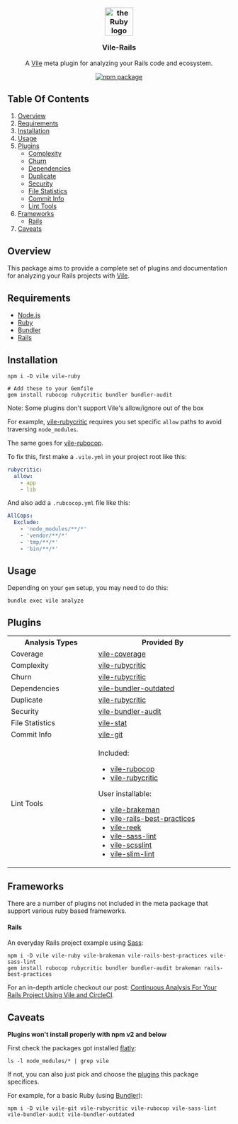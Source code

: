 <h3 align="center">
  <p align="center">
    <img width="64" style="background: none" src="https://user-images.githubusercontent.com/93340/30883744-2f236bc6-a2db-11e7-8b29-d65ebd1afde2.png" alt="the Ruby logo" />
  </p>
  Vile-Rails
</h3>
<p align="center">
  A
  <a href="https://github.com/forthright/vile">Vile</a>
  meta plugin for analyzing your Rails code and ecosystem.
</p>
<p align="center">
  <a href="https://www.npmjs.com/package/vile-rails">
    <img src="https://badge.fury.io/js/vile-rails.svg" alt="npm package">
  </a>
</p>

## Table Of Contents

1. [Overview](#overview)
2. [Requirements](#requirements)
3. [Installation](#installation)
4. [Usage](#usage)
5. [Plugins](#plugins)
    * [Complexity](#complexity)
    * [Churn](#churn)
    * [Dependencies](#dependencies)
    * [Duplicate](#duplicate)
    * [Security](#security)
    * [File Statistics](#file-statistics)
    * [Commit Info](#commit-info)
    * [Lint Tools](#lint-tools)
6. [Frameworks](#frameworks)
    * [Rails](#rails)
7. [Caveats](#caveats)

## Overview

This package aims to provide a complete set of plugins and documentation
for analyzing your Rails projects with [Vile](https://github.com/forthright/vile).

## Requirements

- [Node.js](https://nodejs.org)
- [Ruby](https://www.ruby-lang.org)
- [Bundler](https://bundler.io)
- [Rails](http://rubyonrails.org/)

## Installation

    npm i -D vile vile-ruby

    # Add these to your Gemfile
    gem install rubocop rubycritic bundler bundler-audit

Note: Some plugins don't support Vile's allow/ignore out of the box

For example, [vile-rubycritic](https://github.com/forthright/vile-rubycritic#ignore) requires
you set specific `allow` paths to avoid traversing `node_modules`.

The same goes for [vile-rubocop](https://github.com/forthright/vile-rubocop#ignoring-files).

To fix this, first make a `.vile.yml` in your project root like this:

```yaml
rubycritic:
  allow:
    - app
    - lib
```

And also add a `.rubcocop.yml` file like this:

```yaml
AllCops:
  Exclude:
    - 'node_modules/**/*'
    - 'vendor/**/*'
    - 'tmp/**/*'
    - 'bin/**/*'
```

## Usage

Depending on your `gem` setup, you may need to do this:

    bundle exec vile analyze

## Plugins

<table>
  <tr>
    <th width="300">Analysis Types</th>
    <th width="600">Provided By</th>
  </tr>
  <tr>
    <td>Coverage</td>
    <td>
      <a id="coverage" href="https://github.com/forthright/vile-coverage">vile-coverage</a>
    </td>
  </tr>
  <tr>
    <td id="complexity">Complexity</td>
    <td>
      <a href="https://github.com/forthright/vile-rubycritic">vile-rubycritic</a>
    </td>
  </tr>
  <tr>
    <td id="churn">Churn</td>
    <td>
      <a href="https://github.com/forthright/vile-rubycritic">vile-rubycritic</a>
    </td>
  </tr>
  <tr>
    <td id="dependencies">Dependencies</td>
    <td>
      <a href="https://github.com/forthright/vile-bundler-outdated">vile-bundler-outdated</a>
    </td>
  </tr>
  <tr>
    <td id="duplicate">Duplicate</td>
    <td>
      <a href="https://github.com/forthright/vile-rubycritic">vile-rubycritic</a>
    </td>
  </tr>
  <tr>
    <td id="security">Security</td>
    <td>
      <a href="https://github.com/forthright/vile-bundler-audit">vile-bundler-audit</a>
    </td>
  </tr>
  <tr>
    <td id="file-statistics">File Statistics</td>
    <td>
      <a href="https://github.com/forthright/vile-stat">vile-stat</a>
    </td>
  </tr>
  <tr>
    <td id="commit-info">Commit Info</td>
    <td>
      <a href="https://github.com/forthright/vile-git">vile-git</a>
    </td>
  </tr>
  <tr>
    <td id="lint-tools">Lint Tools</td>
    <td>
      <p>Included:</p>
      <ul>
        <li>
          <a href="https://github.com/forthright/vile-rubocop">vile-rubocop</a>
        </li>
        <li>
          <a href="https://github.com/forthright/vile-rubycritic">vile-rubycritic</a>
        </li>
      </ul>
      <p>User installable:</p>
      <ul>
        <li>
          <a href="https://github.com/forthright/vile-brakeman">vile-brakeman</a>
        </li>
        <li>
          <a href="https://github.com/forthright/vile-rails-best-practices">vile-rails-best-practices</a>
        </li>
        <li>
          <a href="https://github.com/forthright/vile-reek">vile-reek</a>
        </li>
        <li>
          <a href="https://github.com/forthright/vile-sass-lint">vile-sass-lint</a>
        </li>
        <li>
          <a href="https://github.com/forthright/vile-scsslint">vile-scsslint</a>
        </li>
        <li>
          <a href="https://github.com/forthright/vile-slim-lint">vile-slim-lint</a>
        </li>
      </ul>
    </td>
  </tr>
</table>

## Frameworks

There are a number of plugins not included in the meta package that support various
ruby based frameworks.

#### Rails

An everyday Rails project example using [Sass](http://sass-lang.com):

    npm i -D vile vile-ruby vile-brakeman vile-rails-best-practices vile-sass-lint
    gem install rubocop rubycritic bundler bundler-audit brakeman rails-best-practices

For an in-depth article checkout our post: [Continuous Analysis For Your Rails Project Using Vile and CircleCI](https://medium.com/forthright/continuous-analysis-for-your-rails-project-using-vile-and-circleci-4fb077378ab6).

## Caveats

**Plugins won't install properly with npm v2 and below**

First check the packages got installed [flatly](https://docs.npmjs.com/how-npm-works/npm3):

    ls -l node_modules/* | grep vile

If not, you can also just pick and choose the [plugins](package.json) this package specifices.

For example, for a basic Ruby (using [Bundler](http://bundler.io)):

    npm i -D vile vile-git vile-rubycritic vile-rubocop vile-sass-lint vile-bundler-audit vile-bundler-outdated
